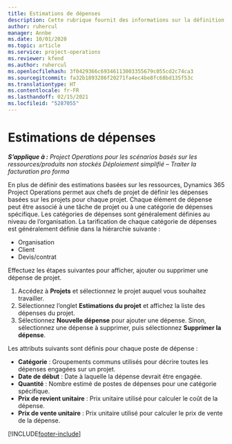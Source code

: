 ```yaml
---
title: Estimations de dépenses
description: Cette rubrique fournit des informations sur la définition ou l’estimation des dépenses liées au projet.
author: ruhercul
manager: Annbe
ms.date: 10/01/2020
ms.topic: article
ms.service: project-operations
ms.reviewer: kfend
ms.author: ruhercul
ms.openlocfilehash: 3f0429366c69346113003355679c055cd2c74ca3
ms.sourcegitcommit: fa32b1893286f20271fa4ec4be8fc68bd135f53c
ms.translationtype: HT
ms.contentlocale: fr-FR
ms.lasthandoff: 02/15/2021
ms.locfileid: "5287055"
---
```

# <a name="expense-estimates"></a>Estimations de dépenses
_**S’applique à :** Project Operations pour les scénarios basés sur les ressources/produits non stockés Déploiement simplifié – Traiter la facturation pro forma_

En plus de définir des estimations basées sur les ressources, Dynamics 365 Project Operations permet aux chefs de projet de définir les dépenses basées sur les projets pour chaque projet. Chaque élément de dépense peut être associé à une tâche de projet ou à une catégorie de dépenses spécifique. Les catégories de dépenses sont généralement définies au niveau de l’organisation. La tarification de chaque catégorie de dépenses est généralement définie dans la hiérarchie suivante :

- Organisation
- Client
- Devis/contrat

Effectuez les étapes suivantes pour afficher, ajouter ou supprimer une dépense de projet.

1. Accédez à **Projets** et sélectionnez le projet auquel vous souhaitez travailler.
2. Sélectionnez l’onglet **Estimations du projet** et affichez la liste des dépenses du projet.
3. Sélectionnez **Nouvelle dépense** pour ajouter une dépense. Sinon, sélectionnez une dépense à supprimer, puis sélectionnez **Supprimer la dépense**.

Les attributs suivants sont définis pour chaque poste de dépense :

- **Catégorie** : Groupements communs utilisés pour décrire toutes les dépenses engagées sur un projet.
- **Date de début** : Date à laquelle la dépense devrait être engagée.
- **Quantité** : Nombre estimé de postes de dépenses pour une catégorie spécifique.
- **Prix de revient unitaire** : Prix unitaire utilisé pour calculer le coût de la dépense.
- **Prix de vente unitaire** : Prix unitaire utilisé pour calculer le prix de vente de la dépense.



[!INCLUDE[footer-include](../includes/footer-banner.md)]